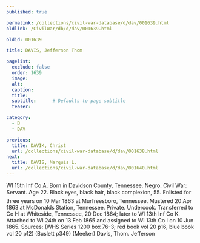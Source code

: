 ```yaml
---
published: true

permalink: /collections/civil-war-database/d/dav/001639.html
oldlink: /CivilWar/db/d/dav/001639.html

oldid: 001639

title: DAVIS, Jefferson Thom

pagelist:
  exclude: false
  order: 1639
  image: 
  alt:
  caption:
  title:
  subtitle:      # Defaults to page subtitle
  teaser:

category: 
  - D 
  - DAV

previous:
  title: DAVIK, Christ
  url: /collections/civil-war-database/d/dav/001638.html  
next:
  title: DAVIS, Marquis L.
  url: /collections/civil-war-database/d/dav/001640.html   
---
```

WI 15th Inf Co A. Born in Davidson County, Tennessee. Negro. Civil War: Servant. Age 22. Black eyes, black hair, black complexion, 5&#146;5&#148;. Enlisted for three years on 10 Mar 1863 at Murfreesboro, Tennessee. Mustered 20 Apr 1863 at McDonalds Station, Tennessee. Private. Undercook. Transferred to Co H at Whiteside, Tennessee, 20 Dec 1864; later to WI 13th Inf Co K. Attached to WI 24th on 13 Feb 1865 and assigned to WI 13th Co I on 10 Jun 1865. Sources: (WHS Series 1200 box 76-3; red book vol 20 p16, blue book vol 20 p12) (Buslett p349) (Meeker) &#147;Davis, Thom. Jefferson&#148;
